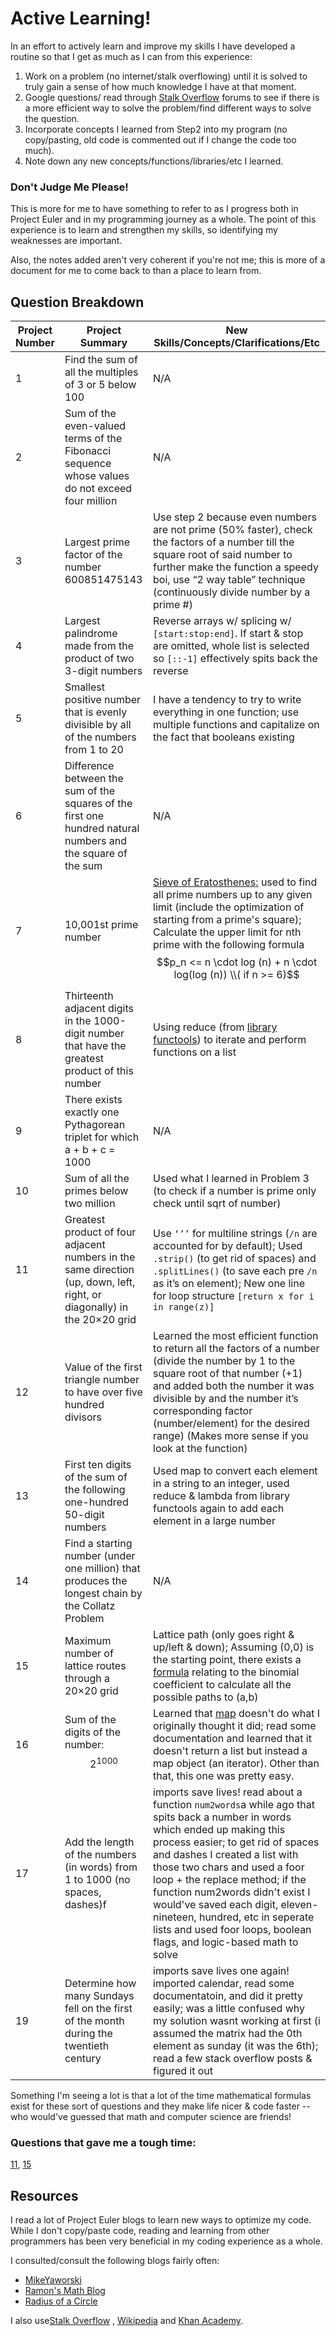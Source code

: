 # Active Learning! 
In an effort to actively learn and improve my skills I have developed a routine so that I get as much as I can from this experience:

 1. Work on a problem (no internet/stalk overflowing) until it is solved to truly gain a sense of how much knowledge I have at that moment. 
 2. Google questions/ read through [Stalk Overflow](https://stackoverflow.com) forums to see if there is a more efficient way to solve the problem/find different ways to solve the question. 
 3. Incorporate concepts I learned from Step2 into my program (no copy/pasting, old code is commented out if I change the code too much). 
 4. Note down any new concepts/functions/libraries/etc I learned. 

### Don't Judge Me Please!

This is more for me to have something to refer to as I progress both in Project Euler and in my programming journey as a whole. The point of this experience is to learn and strengthen my skills, so identifying my weaknesses are important. 

Also, the notes added aren't very coherent if you're not me; this is more of a document for me to come back to than a place to learn from. 
 
## Question Breakdown

|       Project Number          |Project Summary                          |New Skills/Concepts/Clarifications/Etc                         |
|----------------|-------------------------------|-----------------------------|
|1|Find the sum of all the multiples of 3 or 5 below 100          |N/A           |
|2          |Sum of the even-valued terms of the Fibonacci sequence whose values do not exceed four million     |N/A            |
|3         |Largest prime factor of the number 600851475143|Use step 2 because even numbers are not prime (50% faster), check the factors of a number till the square root of said number to further make the function a speedy boi, use “2 way table” technique (continuously divide number by a prime #)|
|4|Largest palindrome made from the product of two 3-digit numbers      |Reverse arrays w/ splicing w/ `[start:stop:end]`. If start & stop are omitted, whole list is selected so `[::-1]` effectively spits back the reverse          |
|5          |Smallest positive number that is evenly divisible by all of the numbers from 1 to 20        |I have a tendency to try to write everything in one function; use multiple functions and capitalize on the fact that booleans existing           |
|6         |Difference between the sum of the squares of the first one hundred natural numbers and the square of the sum|N/A|
|7|10,001st prime number      |[Sieve of Eratosthenes:](https://youtu.be/klcIklsWzrY) used to find all prime numbers up to any given limit (include the optimization of starting from a prime's square); Calculate the upper limit for nth prime with the following formula $$p_n <= n \cdot  log (n) + n \cdot log(log (n))     \\( if n >= 6)$$ |
|8          |Thirteenth adjacent digits in the 1000-digit number that have the greatest product of this number       |Using reduce (from [library functools](https://docs.python.org/3/library/functools.html)) to iterate and perform functions on a list           |
|9         |There exists exactly one Pythagorean triplet for which a + b + c = 1000|N/A|
|10|Sum of all the primes below two million |Used what I learned in Problem 3 (to check if a number is prime only check until sqrt of number)            |
|11          |Greatest product of four adjacent numbers in the same direction (up, down, left, right, or diagonally) in the 20×20 grid   |Use `‘’’` for multiline strings (`/n` are accounted for by default); Used `.strip()` (to get rid of spaces) and `.splitLines()` (to save each pre `/n` as it’s on element); New one line for loop structure `[return x for i in range(z)]`|
|12        |Value of the first triangle number to have over five hundred divisors|Learned the most efficient function to return all the factors of a number (divide the number by 1 to the square root of that number (+1) and added both the number it was divisible by and the number it’s corresponding factor (number/element) for the desired range) (Makes more sense if you look at the function)|
|13 |First ten digits of the sum of the following one-hundred 50-digit numbers        |Used map to convert each element in a string to an integer, used reduce & lambda from library functools again to add each element in a large number            |
|14         |Find a starting number (under one million) that produces the longest chain by the Collatz Problem          |N/A            |
|15         |Maximum number of lattice routes through a 20×20 grid|Lattice path (only goes right & up/left & down); Assuming (0,0) is the starting point, there exists a [formula](https://en.wikipedia.org/wiki/Binomial_coefficient) relating to the binomial coefficient to calculate all the possible paths to (a,b)|
|16         |Sum of the digits of the number: $$ 2^{1000} $$|Learned that [map](https://www.geeksforgeeks.org/python-map-function/) doesn't do what I originally thought it did; read some documentation and learned that it doesn't return a list but instead a map object (an iterator). Other than that, this one was pretty easy.  |
|17         |Add the length of the numbers (in words) from 1 to 1000 (no spaces, dashes)f |imports save lives! read about a function `num2words`a while ago that spits back a number in words which ended up making this process easier; to get rid of spaces and dashes I created a list with those two chars and used a foor loop + the replace method; if the function num2words didn't exist I would've saved each digit, eleven-nineteen, hundred, etc in seperate lists and used foor loops, boolean flags, and logic-based math to solve |
|19         |Determine how many Sundays fell on the first of the month during the twentieth century|imports save lives one again! imported calendar, read some documentatoin, and did it pretty easily; was a little confused why my solution wasnt working at first (i assumed the matrix had the 0th element as sunday (it was the 6th); read a few stack overflow posts & figured it out|


Something I'm seeing a lot is that a lot of the time mathematical formulas exist for these sort of questions and they make life nicer & code faster -- who would've guessed that math and computer science are friends! 

### Questions that gave me a tough time:
[11](https://projecteuler.net/problem=11), [15](https://projecteuler.net/problem=15)

## Resources 

I read a lot of Project Euler blogs to learn new ways to optimize my code. While I don't copy/paste code, reading and learning from other programmers has been very beneficial in my coding experience as a whole. 

I consulted/consult the following blogs fairly often:

 - [MikeYaworski](https://code.mikeyaworski.com/python/project_eu) 
 - [Ramon's Math Blog](https://ramonsmathsblog.wordpress.com/project-euler/) 
 - [Radius of a Circle](https://radiusofcircle.blogspot.com) 


 I also use[Stalk Overflow](https://stackoverflow.com) ,  [Wikipedia](https://www.wikipedia.org) and [Khan Academy](https://www.khanacademy.org). 
